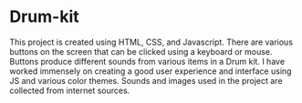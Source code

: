 # Drum-kit
This project is created using HTML, CSS, and Javascript.
There are various buttons on the screen that can be clicked using a keyboard or mouse.
Buttons produce different sounds from various items in a Drum kit.
I have worked immensely on creating a good user experience and interface using JS and various color themes.
Sounds and images used in the project are collected from internet sources.
